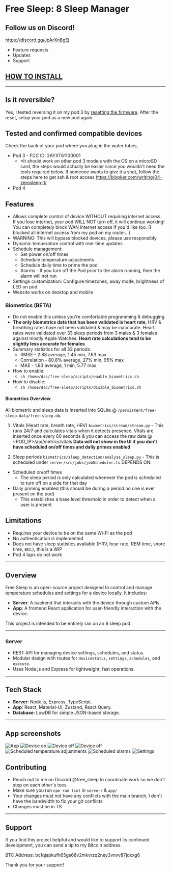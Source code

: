 # Free Sleep: 8 Sleep Manager


## Follow us on Discord!
https://discord.gg/JpArXnBgEj
- Feature requests
- Updates
- Support

## [HOW TO INSTALL](./INSTALLATION.md)

---  

## Is it reversible?
Yes, I tested reversing it on my pod 3 by  [resetting the firmware](docs/pod_3_teardown/6_firmware_reset.jpeg). After the reset, setup your pod as a new pod again.


## Tested and confirmed compatible devices
Check the back of your pod where you plug in the water tubes, 
- Pod 3 - FCC ID: 2AYXT61100001
  - *It should work on other pod 3 models with the OS on a microSD card, the steps would actually be easier since you wouldn't need the tools required below. If someone wants to give it a shot, follow the steps here to get ssh & root access https://blopker.com/writing/04-zerosleep-1/
- Pod 4


## Features
- Allows complete control of device WITHOUT requiring internet access. If you lose internet, your pod WILL NOT turn off, it will continue working! You can completely block WAN internet access if you'd like too. (I blocked all internet access from my pod on my router...)
- WARNING: This will bypass blocked devices, please use responsibly
- Dynamic temperature control with real-time updates
- Schedule management: 
  - Set power on/off times 
  - Schedule temperature adjustments
  - Schedule daily time to prime the pod
  - Alarms - If you turn off the Pod prior to the alarm running, then the alarm will not run
- Settings customization: Configure timezones, away mode, brightness of LED on pod
- Website works on desktop and mobile

### Biometrics (BETA)
- Do not enable this unless you're comfortable programming & debugging
- **The only biometrics data that has been validated is heart rate**, HRV & breathing rates have not been validated & may be inaccurate.
Heart rates were validated over 33 sleep periods from 3 males & 3 females against mostly Apple Watches. 
**Heart rate calculations tend to be slightly less accurate for females**
- Summary statistics for all 33 periods:
  - RMSE - 2.88 average, 1.45 min, 7.63 max 
  - Correlation - 80.8% average, 27% min, 95% max
  - MAE - 1.83 average, 1 min, 5.77 max
- How to enable:
  - `sh /home/dac/free-sleep/scripts/enable_biometrics.sh`
- How to disable:
  - `sh /home/dac/free-sleep/scripts/disable_biometrics.sh`

#### Biometrics Overview

All biometric and sleep data is inserted into SQLite @ `/persistent/free-sleep-data/free-sleep.db`.

1. Vitals (Heart rate, breath rate, HRV) `biometrics/stream/stream.py` - This runs 24/7 and calculates vitals when it detects presence.
Vitals are inserted once every 60 seconds & you can access the raw data @ <POD_IP>/api/metrics/vitals
**Data will not show in the UI if you don't have scheduled on/off times and daily primes enabled**

2. Sleep periods `biometrics/sleep_detection/analyze_sleep.py` - This is scheduled under `server/src/jobs/jobScheduler.ts`
DEPENDS ON:
- Scheduled on/off times
  - The sleep period is only calculated whenever the pod is scheduled to turn off on a side for that day
- Daily priming enabled (this should be during a period no one is ever present on the pod)
  - This establishes a base level threshold in order to detect when a user is present


## Limitations
- Requires your device to be on the same Wi-Fi as the pod
- No authentication is implemented
- Does not have sleep statistics available (HRV, hear rate, REM time, snore time, etc.), this is a WIP
- Pod 4 taps do not work

--- 

## Overview
Free Sleep is an open-source project designed to control and manage temperature schedules and settings for a device locally. It includes:
- **Server**: A backend that interacts with the device through custom APIs.
- **App**: A frontend React application for user-friendly interaction with the device.

This project is intended to be entirely ran on an 8 sleep pod

---

### **Server**
- REST API for managing device settings, schedules, and status.
- Modular design with routes for `deviceStatus`, `settings`, `schedules`, and `execute`.
- Uses Node.js and Express for lightweight, fast operations.

---

## Tech Stack
- **Server**: Node.js, Express, TypeScript.
- **App**: React, Material-UI, Zustand, React Query.
- **Database**: LowDB for simple JSON-based storage.

---

## App screenshots
![App](docs/app.gif)
![Device on](docs/on.png)
![Device off](docs/off.png)
![Device off](docs/water_notification.png)
![Scheduled temperature adjustments](docs/scheduled_temperatures.png)
![Scheduled alarms](docs/alarm_schedule.png)
![Settings](docs/settings.png)


## Contributing

- Reach out to me on Discord @free_sleep to coordinate work so we don't step on each other's toes
- Make sure you run `npm run lint` in `server/` & `app/`
- Your changes must not have any conflicts with the main branch, I don't have the bandwidth to fix your git conflicts
- Changes must be in TS

---

## Support

If you find this project helpful and would like to support its continued development, you can send a tip to my Bitcoin address.   

BTC Address:
bc1qjapkufh65gs68v2mkvrzq2ney3vnvv87jdxxg6

Thank you for your support!
